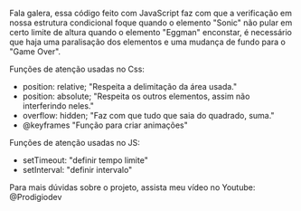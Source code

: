 Fala galera, essa código feito com JavaScript faz com que a verificação
em nossa estrutura condicional foque quando o elemento "Sonic" não pular
em certo limite de altura quando o elemento "Eggman" enconstar, é necessário
que haja uma paralisação dos elementos e uma mudança de fundo para o "Game Over".

Funções de atenção usadas no Css: </br> 
- position: relative; "Respeita a delimitação da área usada." </br> 
- position: absolute; "Respeita os outros elementos, assim não interferindo neles." </br> 
- overflow: hidden; "Faz com que tudo que saia do quadrado, suma." </br> 
- @keyframes "Função para criar animações" </br> 

Funções de atenção usadas no JS: </br> 
- setTimeout: "definir tempo limite" </br> 
- setInterval: "definir intervalo" </br> 

Para mais dúvidas sobre o projeto, assista meu vídeo no Youtube: @Prodigiodev
